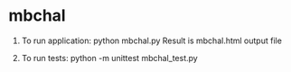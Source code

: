 # mbchal

1. To run application:
python mbchal.py
Result is mbchal.html output file

2. To run tests:
python -m unittest mbchal_test.py 

